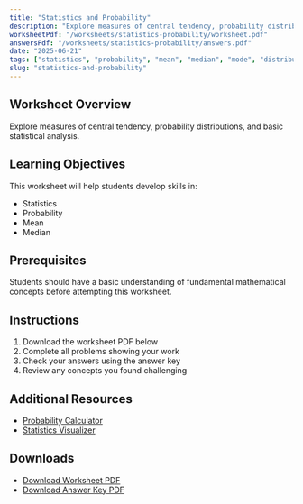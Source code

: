 ```yaml
---
title: "Statistics and Probability"
description: "Explore measures of central tendency, probability distributions, and basic statistical analysis."
worksheetPdf: "/worksheets/statistics-probability/worksheet.pdf"
answersPdf: "/worksheets/statistics-probability/answers.pdf"
date: "2025-06-21"
tags: ["statistics", "probability", "mean", "median", "mode", "distributions"]
slug: "statistics-and-probability"
---
```


## Worksheet Overview

Explore measures of central tendency, probability distributions, and basic statistical analysis.

## Learning Objectives

This worksheet will help students develop skills in:

- Statistics
- Probability
- Mean
- Median

## Prerequisites

Students should have a basic understanding of fundamental mathematical concepts before attempting this worksheet.

## Instructions

1. Download the worksheet PDF below
2. Complete all problems showing your work
3. Check your answers using the answer key
4. Review any concepts you found challenging

## Additional Resources

- [Probability Calculator](https://www.calculator.net/probability-calculator.html)
- [Statistics Visualizer](https://seeing-theory.brown.edu/)

## Downloads

- [Download Worksheet PDF](/worksheets/statistics-probability/worksheet.pdf)
- [Download Answer Key PDF](/worksheets/statistics-probability/answers.pdf)
